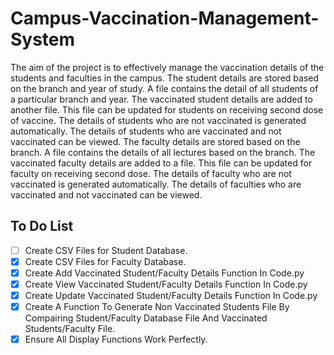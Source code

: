 # Campus-Vaccination-Management-System

The aim of the project is to effectively manage the vaccination details of the students and faculties in the campus. 
The student details are stored based on the branch and year of study. 
A file contains the detail of all students of a particular branch and year. 
The vaccinated student details are added to another file. This file can be updated for students on receiving second dose of vaccine. 
The details of students who are not vaccinated is generated automatically.
The details of students who are vaccinated and not vaccinated can be viewed.
The faculty details are stored based on the branch. 
A file contains the details of all lectures based on the branch.
The vaccinated faculty details are added to a file. This file can be updated for faculty on receiving second dose. 
The details of faculty who are not vaccinated is generated automatically. 
The details of faculties who are vaccinated and not vaccinated can be viewed.
 
## To Do List
- [ ] Create CSV Files for Student Database.
- [x] Create CSV Files for Faculty Database.
- [x] Create Add Vaccinated Student/Faculty Details Function In Code.py
- [x] Create View Vaccinated Student/Faculty Details Function In Code.py
- [x] Create Update Vaccinated Student/Faculty Details Function In Code.py
- [x] Create A Function To Generate Non Vaccinated Students File By Compairing Student/Faculty Database File And Vaccinated Students/Faculty File.
- [x] Ensure All Display Functions Work Perfectly.
